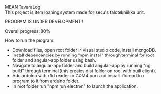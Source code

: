 MEAN TavaraLog  
This project is item loaning system made for sedu's talotekniikka unit.

PROGRAM IS UNDER DEVELOPMENT!!

Overall progress: 80%

How to run the program:

- Download files, open root folder in visual studio code, install mongoDB.
- Install dependencies by running "npm install" through terminal for root folder and angular-app folder using bash.
- Navigate to angular-app folder and build angular-app by running "ng build" through terminal (this creates dist folder on root with built client).
- Add arduino with rfid reader to COM4 port and install rfidread.ino program to it from arduino folder.
- In root folder run "npm run electron" to launch the application.
